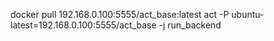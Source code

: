 docker pull 192.168.0.100:5555/act_base:latest
act -P ubuntu-latest=192.168.0.100:5555/act_base -j run_backend